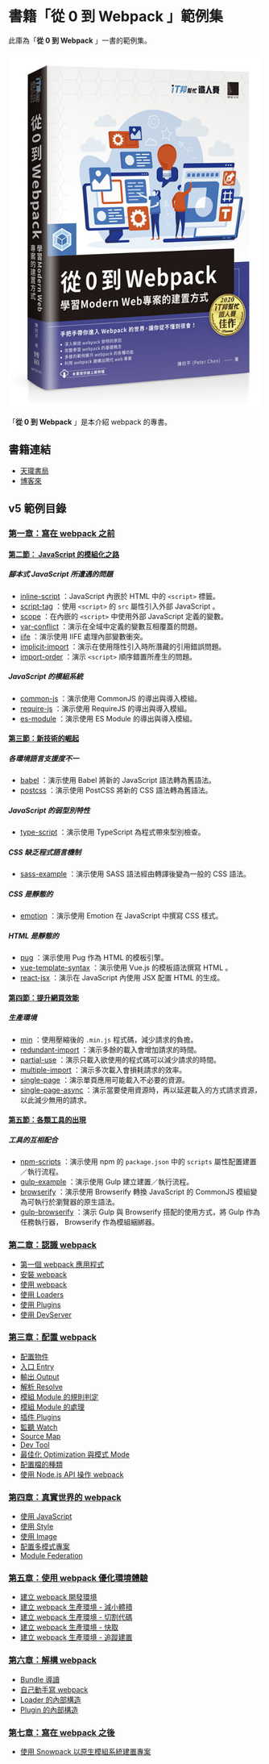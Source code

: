 # 書籍「從 0 到 Webpack 」範例集

此庫為「**從 0 到 Webpack** 」一書的範例集。

![cover](assets/MP22161.jpeg)

「**從 0 到 Webpack** 」是本介紹 webpack 的專書。

## 書籍連結

* [天瓏書局](https://www.tenlong.com.tw/products/9789864348626)
* [博客來](https://www.books.com.tw/products/0010901554)

## v5 範例目錄

### [第一章：寫在 webpack 之前](./v5/ch01-before-webpack)

#### [第二節： JavaScript 的模組化之路](./v5/ch01-before-webpack/02-history-of-js-module)

##### 腳本式 JavaScript 所遭遇的問題

* [inline-script](./02-history-of-js-module/inline-script) ：JavaScript 內嵌於 HTML 中的 `<script>` 標籤。
* [script-tag](./02-history-of-js-module/script-tag) ：使用 `<script>` 的 `src` 屬性引入外部 JavaScript 。
* [scope](./02-history-of-js-module/scope) ：在內嵌的 `<script>` 中使用外部 JavaScript 定義的變數。
* [var-conflict](./02-history-of-js-module/var-conflict) ：演示在全域中定義的變數互相覆蓋的問題。
* [iife](./v5/ch01-before-webpack/02-history-of-js-module/iife) ：演示使用 IIFE 處理內部變數衝突。
* [implicit-import](./02-history-of-js-module/implicit-import) ：演示在使用隱性引入時所潛藏的引用錯誤問題。
* [import-order](./02-history-of-js-module/import-order) ：演示 `<script>` 順序錯置所產生的問題。

##### JavaScript 的模組系統

* [common-js](./02-history-of-js-module/common-js) ：演示使用 CommonJS 的導出與導入模組。
* [require-js](./02-history-of-js-module/require-js) ：演示使用 RequireJS 的導出與導入模組。
* [es-module](./02-history-of-js-module/es-module) ：演示使用 ES Module 的導出與導入模組。

#### [第三節：新技術的崛起](./v5/ch01-before-webpack/03-new-tech)

##### 各環境語言支援度不一

* [babel](./v5/ch01-before-webpack/03-new-tech/babel) ：演示使用 Babel 將新的 JavaScript 語法轉為舊語法。
* [postcss](./v5/ch01-before-webpack/03-new-tech/postcss) ：演示使用 PostCSS 將新的 CSS 語法轉為舊語法。

##### JavaScript 的弱型別特性

* [type-script](./v5/ch01-before-webpack/03-new-tech/type-script) ：演示使用 TypeScript 為程式帶來型別檢查。

##### CSS 缺乏程式語言機制

* [sass-example](./v5/ch01-before-webpack/03-new-tech/sass-example) ：演示使用 SASS 語法經由轉譯後變為一般的 CSS 語法。

##### CSS 是靜態的

* [emotion](v5/ch01-before-webpack/03-new-tech/emotion) ：演示使用 Emotion 在 JavaScript 中撰寫 CSS 樣式。

##### HTML 是靜態的

* [pug](v5/ch01-before-webpack/03-new-tech/pug) ：演示使用 Pug 作為 HTML 的模板引擎。
* [vue-template-syntax](v5/ch01-before-webpack/03-new-tech/vue-template-syntax) ：演示使用 Vue.js 的模板語法撰寫 HTML 。
* [react-jsx](v5/ch01-before-webpack/03-new-tech/react-jsx) ：演示在 JavaScript 內使用 JSX 配置 HTML 的生成。

#### [第四節：提升網頁效能](./v5/ch01-before-webpack/04-performance)

##### 生產環境

* [min](v5/ch01-before-webpack/04-performance/min) ：使用壓縮後的 `.min.js` 程式碼，減少請求的負擔。
* [redundant-import](v5/ch01-before-webpack/04-performance/redundant-import) ：演示多餘的載入會增加請求的時間。
* [partial-use](v5/ch01-before-webpack/04-performance/partial-use) ：演示只載入欲使用的程式碼可以減少請求的時間。
* [multiple-import](v5/ch01-before-webpack/04-performance/multiple-import) ：演示多次載入會損耗請求的效率。
* [single-page](v5/ch01-before-webpack/04-performance/single-page) ：演示單頁應用可能載入不必要的資源。
* [single-page-async](v5/ch01-before-webpack/04-performance/single-page-async) ：演示當要使用資源時，再以延遲載入的方式請求資源，以此減少無用的請求。

#### [第五節：各類工具的出現](./v5/ch01-before-webpack/05-tools)

##### 工具的互相配合

* [npm-scripts](v5/ch01-before-webpack/05-tools/npm-scripts) ：演示使用 npm 的 `package.json` 中的 `scripts` 屬性配置建置／執行流程。
* [gulp-example](v5/ch01-before-webpack/05-tools/gulp-example) ：演示使用 Gulp 建立建置／執行流程。
* [browserify](v5/ch01-before-webpack/05-tools/browserify) ：演示使用 Browserify 轉換 JavaScript 的 CommonJS 模組變為可執行於瀏覽器的原生語法。
* [gulp-browserify](v5/ch01-before-webpack/05-tools/gulp-browserify) ：演示 Gulp 與 Browserify 搭配的使用方式，將 Gulp 作為任務執行器， Browserify 作為模組綑綁器。

### [第二章：認識 webpack](./v5/ch02-getting-started)

* [第一個 webpack 應用程式](./v5/ch02-getting-started/02-first-webpack)
* [安裝 webpack](./v5/ch02-getting-started/03-install-webpack)
* [使用 webpack](./v5/ch02-getting-started/04-use-webpack)
* [使用 Loaders](./v5/ch02-getting-started/05-use-loaders)
* [使用 Plugins](./v5/ch02-getting-started/06-use-plugins)
* [使用 DevServer](./v5/ch02-getting-started/07-use-dev-server)

### [第三章：配置 webpack](./v5/ch03-configuration)

* [配置物件](./v5/ch03-configuration/01-configuration-object)
* [入口 Entry](./v5/ch03-configuration/02-entry)
* [輸出 Output](./v5/ch03-configuration/03-output)
* [解析 Resolve](./v5/ch03-configuration/04-resolve)
* [模組 Module 的規則判定](./v5/ch03-configuration/05-module)
* [模組 Module 的處理](./v5/ch03-configuration/06-module-use)
* [插件 Plugins](./v5/ch03-configuration/07-plugins)
* [監聽 Watch](./v5/ch03-configuration/08-watch)
* [Source Map](./v5/ch03-configuration/09-source-map)
* [Dev Tool](./v5/ch03-configuration/10-devtool)
* [最佳化 Optimization 與模式 Mode](./v5/ch03-configuration/11-optimization)
* [配置檔的種類](./v5/ch03-configuration/12-configuration-types)
* [使用 Node.js API 操作 webpack](./v5/ch03-configuration/13-use-node-api)

### [第四章：真實世界的 webpack](./v5/ch04-real-world)

* [使用 JavaScript](./v5/ch04-real-world/01-javascript)
* [使用 Style](./v5/ch04-real-world/02-style)
* [使用 Image](./v5/ch04-real-world/03-image)
* [配置多模式專案](./v5/ch04-real-world/04-config-setup)
* [Module Federation](./v5/ch04-real-world/05-module-federation)

### [第五章：使用 webpack 優化環境體驗](./v5/ch05-optimization)

* [建立 webpack 開發環境](./v5/ch05-optimization/01-development)
* [建立 webpack 生產環境 - 減小體積](./v5/ch05-optimization/02-production-minimize)
* [建立 webpack 生產環境 - 切割代碼](./v5/ch05-optimization/03-production-code-splitting)
* [建立 webpack 生產環境 - 快取](./v5/ch05-optimization/04-production-caching)
* [建立 webpack 生產環境 - 追蹤建置](./v5/ch05-optimization/05-production-analyze)

### [第六章：解構 webpack](./v5/ch06-inside)

* [Bundle 導讀](./v5/ch06-inside/01-read-bundle)
* [自己動手寫 webpack](./v5/ch06-inside/02-write-your-webpack)
* [Loader 的內部構造](./v5/ch06-inside/03-inside-loader)
* [Plugin 的內部構造](./v5/ch06-inside/04-inside-plugin)

### [第七章：寫在 webpack 之後](./v5/ch07-after-webpack)

* [使用 Snowpack 以原生模組系統建置專案](./v5/ch07-after-webpack/01-snowpack)

